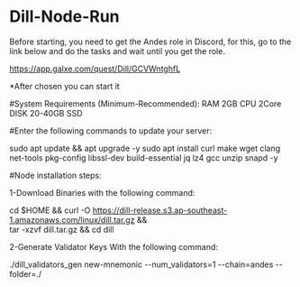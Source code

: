 # Dill-Node-Run

Before starting, you need to get the Andes role in Discord, for this, go to the link below and do the tasks and wait until you get the role.

 https://app.galxe.com/quest/Dill/GCVWntghfL

 *After chosen you can start it

  #System Requirements (Minimum-Recommended):
  RAM 2GB  	CPU 2Core  	DISK 20-40GB SSD

  #Enter the following commands to update your server:

  sudo apt update && apt upgrade -y
  sudo apt install curl make wget clang net-tools pkg-config libssl-dev build-essential jq lz4 gcc unzip snapd -y

#Node installation steps:

1-Download Binaries with the following command:

  cd $HOME && curl -O https://dill-release.s3.ap-southeast-1.amazonaws.com/linux/dill.tar.gz && \
  tar -xzvf dill.tar.gz && cd dill

2-Generate Validator Keys With the following command:

  ./dill_validators_gen new-mnemonic --num_validators=1 --chain=andes --folder=./
